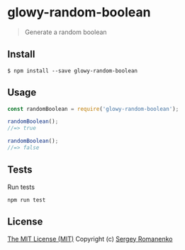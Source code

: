 # glowy-random-boolean

> Generate a random boolean

## Install

```
$ npm install --save glowy-random-boolean
```

## Usage

```js
const randomBoolean = require('glowy-random-boolean');

randomBoolean();
//=> true

randomBoolean();
//=> false
```

## Tests

Run tests

```
npm run test
```

## License
[The MIT License (MIT)](https://github.com/glowyphp/registry/blob/master/LICENSE.txt)
Copyright (c) [Sergey Romanenko](https://github.com/Awilum)
